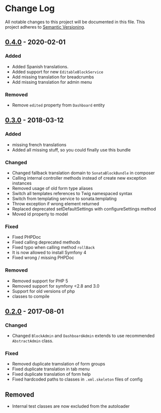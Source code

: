 # Change Log
All notable changes to this project will be documented in this file.
This project adheres to [Semantic Versioning](http://semver.org/).

## [0.4.0](https://github.com/sonata-project/SonataDashboardBundle/compare/0.3.0...0.4.0) - 2020-02-01
### Added
- Added Spanish translations.
- Added support for new `EditableBlockService`
- Add missing translation for breadcrumbs
- Add missing translation for admin menu

### Removed
- Remove `edited` property from `Dashboard` entity

## [0.3.0](https://github.com/sonata-project/SonataMediaBundle/compare/0.2.0...0.3.0) - 2018-03-12
### Added
- missing french translations
- Added all missing stuff, so you could finally use this bundle

### Changed
- Changed fallback translation domain to `SonataBlockBundle` in composer
- Calling internal controller methods instead of create new exception instances
- Removed usage of old form type aliases
- Switch all templates references to Twig namespaced syntax
- Switch from templating service to sonata.templating
- Throw exception if wrong element returned
- Replaced deprecated setDefaultSettings with configureSettings method
- Moved id property to model

### Fixed
- Fixed PHPDoc
- Fixed calling deprecated methods
- Fixed typo when calling method `rollBack`
- It is now allowed to install Symfony 4
- Fixed wrong / missing PHPDoc

### Removed
- Removed support for PHP 5
- Removed support for symfony <2.8 and 3.0
- Support for old versions of php
- classes to compile

## [0.2.0](https://github.com/sonata-project/SonataMediaBundle/compare/0.1.0...0.2.0) - 2017-08-01
### Changed
- Changed `BlockAdmin` and `DashboardAdmin` extends to use recommended `AbstractAdmin` class.

### Fixed
- Removed duplicate tramslation of form groups
- Fixed duplicate translation in tab menu
- Fixed duplicate translation of form help
- Fixed hardcoded paths to classes in `.xml.skeleton` files of config

## Removed
- Internal test classes are now excluded from the autoloader
